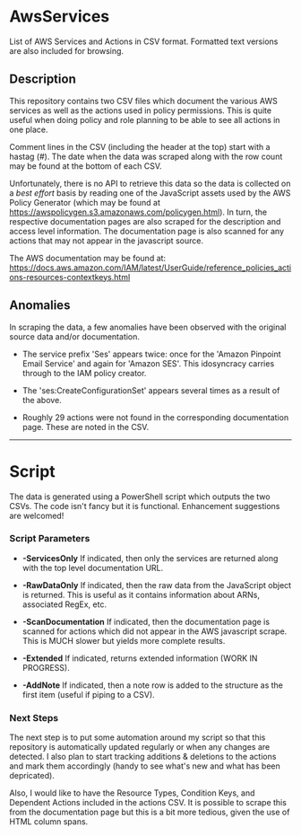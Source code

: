 # AwsServices
List of AWS Services and Actions in CSV format.
Formatted text versions are also included for browsing.

## Description
This repository contains two CSV files which document the various AWS services as well as the
actions used in policy permissions. This is quite useful when doing policy and role planning
to be able to see all actions in one place. 

Comment lines in the CSV (including the header at the top) start with a hastag (#).  The date
when the data was scraped along with the row count may be found at the bottom of each CSV.

Unfortunately, there is no API to retrieve this data so the data is collected on a *best effort* 
basis by reading one of the JavaScript assets used by the AWS Policy Generator (which may be
found at https://awspolicygen.s3.amazonaws.com/policygen.html). In turn, the respective documentation
pages are also scraped for the description and access level information. The documentation page is
also scanned for any actions that may not appear in the javascript source.

The AWS documentation may be found at:
https://docs.aws.amazon.com/IAM/latest/UserGuide/reference_policies_actions-resources-contextkeys.html

## Anomalies
In scraping the data, a few anomalies have been observed with the original source data and/or documentation.

* The service prefix 'Ses' appears twice: once for the 'Amazon Pinpoint Email Service' and
again for 'Amazon SES'.  This idosyncracy carries through to the IAM policy creator.

* The 'ses:CreateConfigurationSet' appears several times as a result of the above.

* Roughly 29 actions were not found in the corresponding documentation page.
  These are noted in the CSV.

---
# Script
The data is generated using a PowerShell script which outputs the two CSVs.
The code isn't fancy but it is functional. Enhancement suggestions are welcomed!

### Script Parameters

* **-ServicesOnly**
  If indicated, then only the services are returned along with the top level documentation URL.

* **-RawDataOnly**
	If indicated, then the raw data from the JavaScript object is returned.  This is useful
	as it contains information about ARNs, associated RegEx, etc.
  
* **-ScanDocumentation**
	If indicated, then the documentation page is scanned for actions which did not
	appear in the AWS javascript scrape.  This is MUCH slower but yields more complete results.
  
* **-Extended**
  If indicated, returns extended information (WORK IN PROGRESS).
  
* **-AddNote**
	If indicated, then a note row is added to the structure as the first item (useful if piping to a CSV).

### Next Steps
The next step is to put some automation around my script so that this repository is automatically
updated regularly or when any changes are detected. I also plan to start tracking additions & deletions
to the actions and mark them accordingly (handy to see what's new and what has been depricated).

Also, I would like to have the Resource Types, Condition Keys, and Dependent Actions included
in the actions CSV. It is possible to scrape this from the documentation page but this is a bit
more tedious, given the use of HTML column spans.
